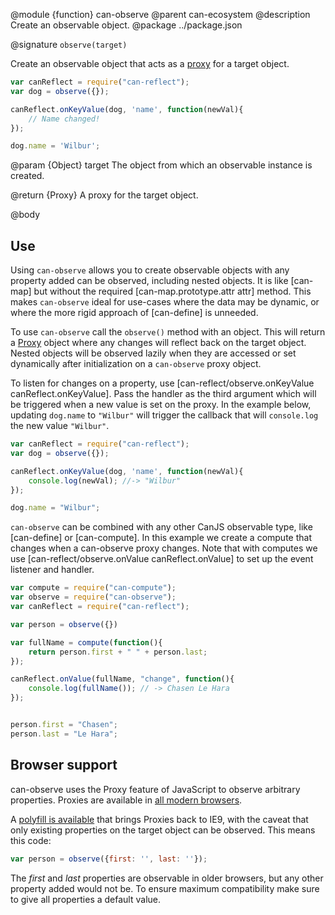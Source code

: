 @module {function} can-observe
@parent can-ecosystem
@description Create an observable object.
@package ../package.json

@signature `observe(target)`

Create an observable object that acts as a [proxy](https://developer.mozilla.org/en-US/docs/Web/JavaScript/Reference/Global_Objects/Proxy) for a target object.

```js
var canReflect = require("can-reflect");
var dog = observe({});

canReflect.onKeyValue(dog, 'name', function(newVal){
	// Name changed!
});

dog.name = 'Wilbur';
```

@param {Object} target The object from which an observable instance is created.

@return {Proxy} A proxy for the target object.

@body

## Use

Using `can-observe` allows you to create observable objects with any property added can be observed, including nested objects. It is like [can-map] but without the required [can-map.prototype.attr attr] method. This makes `can-observe` ideal for use-cases where the data may be dynamic, or where the more rigid approach of [can-define] is unneeded.

To use `can-observe` call the `observe()` method with an object. This will return a [Proxy](https://developer.mozilla.org/en-US/docs/Web/JavaScript/Reference/Global_Objects/Proxy) object where any changes will reflect back on the target object. Nested objects will be observed lazily when they are accessed or set dynamically after initialization on a `can-observe` proxy object.

To listen for changes on a property, use [can-reflect/observe.onKeyValue canReflect.onKeyValue]. Pass the handler as the third argument which will be triggered when a new value is set on the proxy. In the example below, updating `dog.name` to `"Wilbur"` will trigger the callback that will `console.log` the new value `"Wilbur"`.

```js
var canReflect = require("can-reflect");
var dog = observe({});

canReflect.onKeyValue(dog, 'name', function(newVal){
	console.log(newVal); //-> "Wilbur"
});

dog.name = "Wilbur";
```

`can-observe` can be combined with any other CanJS observable type, like [can-define] or [can-compute]. In this example we create a compute that changes when a can-observe proxy changes. Note that with computes we use [can-reflect/observe.onValue canReflect.onValue] to set up the event listener and handler.

```js
var compute = require("can-compute");
var observe = require("can-observe");
var canReflect = require("can-reflect");

var person = observe({})

var fullName = compute(function(){
	return person.first + " " + person.last;
});

canReflect.onValue(fullName, "change", function(){
	console.log(fullName()); // -> Chasen Le Hara
});


person.first = "Chasen";
person.last = "Le Hara";
```

## Browser support

can-observe uses the Proxy feature of JavaScript to observe arbitrary properties. Proxies are available in [all modern browsers](http://caniuse.com/#feat=proxy).

A [polyfill is available](https://github.com/GoogleChrome/proxy-polyfill) that brings Proxies back to IE9, with the caveat that only existing properties on the target object can be observed. This means this code:

```js
var person = observe({first: '', last: ''});
```

The *first* and *last* properties are observable in older browsers, but any other property added would not be. To ensure maximum compatibility make sure to give all properties a default value.
